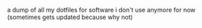 a dump of all my dotfiles for software i don't use anymore for now (sometimes gets updated because why not)